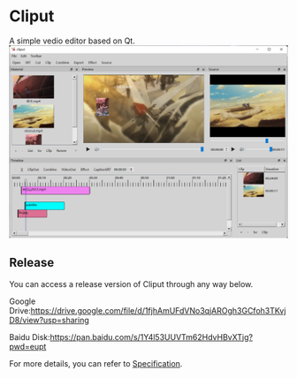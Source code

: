 # Cliput

A simple vedio editor based on Qt.
![Sample](./Cliput.png)

## Release

You can access a release version of Cliput through any way below.

Google Drive:https://drive.google.com/file/d/1fjhAmUFdVNo3qjAROgh3GCfoh3TKvjD8/view?usp=sharing

Baidu Disk:https://pan.baidu.com/s/1Y4l53UUVTm62HdvHBvXTjg?pwd=eupt

For more details, you can refer to [Specification](./Specification.docx).
